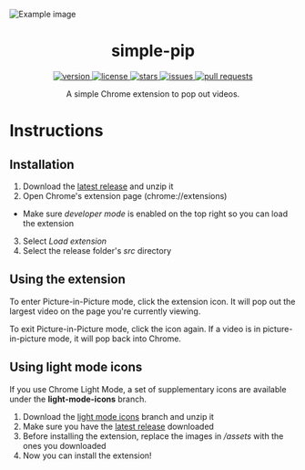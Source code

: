 ![Example image](https://raw.githubusercontent.com/uravgcatboy/simple-pip/main/screenshot.png)

<h1 align="center">simple-pip</h1>

<p align="center">
  <a href="https://github.com/uravgcatboy/simple-pip/releases" target="_blank">
    <img alt="version" src="https://img.shields.io/github/v/release/uravgcatboy/simple-pip?style=for-the-badge" />
  </a>
  <a href="https://github.com/uravgcatboy/simple-pip/blob/master/LICENSE.md" target="_blank">
    <img alt="license" src="https://img.shields.io/github/license/uravgcatboy/simple-pip?style=for-the-badge" />
  </a>
  <a href="https://github.com/uravgcatboy/simple-pip/blob/master/LICENSE.md" target="_blank">
    <img alt="stars" src="https://img.shields.io/github/stars/uravgcatboy/simple-pip?style=for-the-badge" />
  </a>
  <a href="https://github.com/uravgcatboy/simple-pip/blob/master/LICENSE.md" target="_blank">
    <img alt="issues" src="https://img.shields.io/github/issues/uravgcatboy/simple-pip?style=for-the-badge" />
  </a>
  <a href="https://github.com/uravgcatboy/simple-pip/blob/master/LICENSE.md" target="_blank">
    <img alt="pull requests" src="https://img.shields.io/github/issues-pr/uravgcatboy/simple-pip?style=for-the-badge" />
  </a>
</p>

<p align="center">A simple Chrome extension to pop out videos.</p>

# Instructions

## Installation

1. Download the [latest release](https://github.com/uravgcatboy/simple-pip/releases) and unzip it
2. Open Chrome's extension page (chrome://extensions)
- Make sure *developer mode* is enabled on the top right so you can load the extension
3. Select *Load extension*
4. Select the release folder's *src* directory

## Using the extension

To enter Picture-in-Picture mode, click the extension icon. It will pop out the largest video on the page you're currently viewing.

To exit Picture-in-Picture mode, click the icon again. If a video is in picture-in-picture mode, it will pop back into Chrome.

## Using light mode icons

If you use Chrome Light Mode, a set of supplementary icons are available under the **light-mode-icons** branch.

1. Download the [light mode icons](https://github.com/uravgcatboy/simple-pip/tree/light-mode-icons) branch and unzip it
2. Make sure you have the [latest release](https://github.com/uravgcatboy/simple-pip/wiki/Installation) downloaded
3. Before installing the extension, replace the images in */assets* with the ones you downloaded
4. Now you can install the extension!
